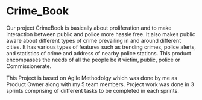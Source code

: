 # Crime_Book


Our project CrimeBook is basically about proliferation and to make
interaction between public and police more hassle free. It also makes
public aware about different types of crime prevailing in and around
different cities. It has various types of features such as trending crimes,
police alerts, and statistics of crime and address of nearby police stations.
This product encompasses the needs of all the people be it victim, public,
police or Commissionerate.


This Project is based on Agile Methodolgy which was done by me as Product Owner 
along with my 5 team members.
Project work was done in 3 sprints comprising of diifferent tasks to be completed 
in each sprints.
